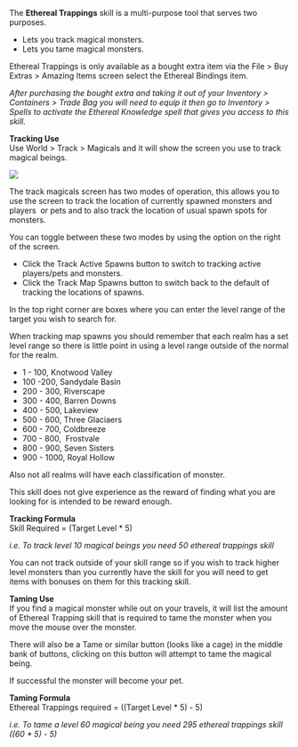 ---
---
The **Ethereal Trappings** skill is a multi-purpose tool that serves two purposes.

*   Lets you track magical monsters.
*   Lets you tame magical monsters.

Ethereal Trappings is only available as a bought extra item via the File > Buy Extras > Amazing Items screen select the Ethereal Bindings item.

_After purchasing the bought extra and taking it out of your Inventory > Containers > Trade Bag you will need to equip it then go to Inventory > Spells to activate the Ethereal Knowledge spell that gives you access to this skill._

**Tracking Use**  
Use World > Track > Magicals and it will show the screen you use to track magical beings.

[![](https://lohcdn.com/images/t_trackdemons.jpg)](https://lohcdn.com/images/trackdemons.jpg)

The track magicals screen has two modes of operation, this allows you to use the screen to track the location of currently spawned monsters and players  or pets and to also track the location of usual spawn spots for monsters.

You can toggle between these two modes by using the option on the right of the screen.

*   Click the Track Active Spawns button to switch to tracking active players/pets and monsters.
*   Click the Track Map Spawns button to switch back to the default of tracking the locations of spawns.

In the top right corner are boxes where you can enter the level range of the target you wish to search for.

When tracking map spawns you should remember that each realm has a set level range so there is little point in using a level range outside of the normal for the realm.

*   1 - 100, Knotwood Valley
*   100 -200, Sandydale Basin
*   200 - 300, Riverscape
*   300 - 400, Barren Downs
*   400 - 500, Lakeview
*   500 - 600, Three Glaciaers
*   600 - 700, Coldbreeze
*   700 - 800,  Frostvale
*   800 - 900, Seven Sisters
*   900 - 1000, Royal Hollow

Also not all realms will have each classification of monster.

This skill does not give experience as the reward of finding what you are looking for is intended to be reward enough.

**Tracking Formula**  
Skill Required = (Target Level \* 5)

_i.e. To track level 10 magical beings you need 50 ethereal trappings skill_

You can not track outside of your skill range so if you wish to track higher level monsters than you currently have the skill for you will need to get items with bonuses on them for this tracking skill.

**Taming Use**  
If you find a magical monster while out on your travels, it will list the amount of Ethereal Trapping skill that is required to tame the monster when you move the mouse over the monster.

There will also be a Tame or similar button (looks like a cage) in the middle bank of buttons, clicking on this button will attempt to tame the magical being.

If successful the monster will become your pet.

**Taming Formula**  
Ethereal Trappings required = ((Target Level \* 5) - 5)

_i.e. To tame a level 60 magical being you need 295 ethereal trappings skill ((60 \* 5) - 5)_
